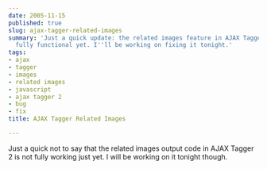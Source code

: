 ```yaml
---
date: 2005-11-15
published: true
slug: ajax-tagger-related-images
summary: 'Just a quick update: the related images feature in AJAX Tagger 2 isn''t
  fully functional yet. I''ll be working on fixing it tonight.'
tags:
- ajax
- tagger
- images
- related images
- javascript
- ajax tagger 2
- bug
- fix
title: AJAX Tagger Related Images

---
```

Just a quick not to say that the related images output code in AJAX Tagger 2 is not fully working just yet.  I will be working on it tonight though.<p />

